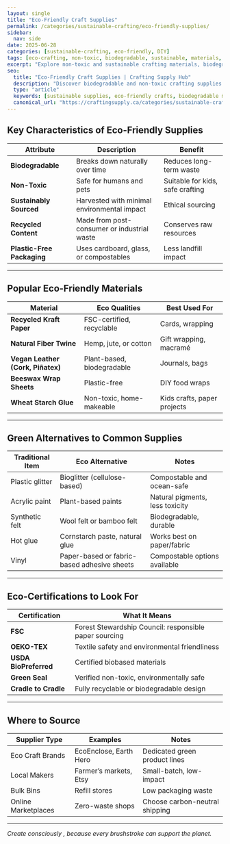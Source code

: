 ```yaml
---
layout: single
title: "Eco-Friendly Craft Supplies"
permalink: /categories/sustainable-crafting/eco-friendly-supplies/
sidebar:
  nav: side
date: 2025-06-28
categories: [sustainable-crafting, eco-friendly, DIY]
tags: [eco-crafting, non-toxic, biodegradable, sustainable, materials, supplies]
excerpt: "Explore non-toxic and sustainable crafting materials, biodegradable alternatives, and how to source eco-conscious supplies for greener creativity."
seo:
  title: "Eco-Friendly Craft Supplies | Crafting Supply Hub"
  description: "Discover biodegradable and non-toxic crafting supplies for a cleaner, greener creative process."
  type: "article"
  keywords: [sustainable supplies, eco-friendly crafts, biodegradable materials, non-toxic glue]
  canonical_url: "https://craftingsupply.ca/categories/sustainable-crafting/eco-friendly-supplies/"
---
```

## Key Characteristics of Eco-Friendly Supplies

| Attribute | Description | Benefit |
|----------|-------------|---------|
| **Biodegradable** | Breaks down naturally over time | Reduces long-term waste |
| **Non-Toxic** | Safe for humans and pets | Suitable for kids, safe crafting |
| **Sustainably Sourced** | Harvested with minimal environmental impact | Ethical sourcing |
| **Recycled Content** | Made from post-consumer or industrial waste | Conserves raw resources |
| **Plastic-Free Packaging** | Uses cardboard, glass, or compostables | Less landfill impact |

---

## Popular Eco-Friendly Materials

| Material | Eco Qualities | Best Used For |
|----------|---------------|----------------|
| **Recycled Kraft Paper** | FSC-certified, recyclable | Cards, wrapping |
| **Natural Fiber Twine** | Hemp, jute, or cotton | Gift wrapping, macramé |
| **Vegan Leather (Cork, Piñatex)** | Plant-based, biodegradable | Journals, bags |
| **Beeswax Wrap Sheets** | Plastic-free | DIY food wraps |
| **Wheat Starch Glue** | Non-toxic, home-makeable | Kids crafts, paper projects |

---

## Green Alternatives to Common Supplies

| Traditional Item | Eco Alternative | Notes |
|------------------|------------------|-------|
| Plastic glitter | Bioglitter (cellulose-based) | Compostable and ocean-safe |
| Acrylic paint | Plant-based paints | Natural pigments, less toxicity |
| Synthetic felt | Wool felt or bamboo felt | Biodegradable, durable |
| Hot glue | Cornstarch paste, natural glue | Works best on paper/fabric |
| Vinyl | Paper-based or fabric-based adhesive sheets | Compostable options available |

---

## Eco-Certifications to Look For

| Certification | What It Means |
|---------------|----------------|
| **FSC** | Forest Stewardship Council: responsible paper sourcing |
| **OEKO-TEX** | Textile safety and environmental friendliness |
| **USDA BioPreferred** | Certified biobased materials |
| **Green Seal** | Verified non-toxic, environmentally safe |
| **Cradle to Cradle** | Fully recyclable or biodegradable design |

---

## Where to Source

| Supplier Type | Examples | Notes |
|---------------|----------|-------|
| Eco Craft Brands | EcoEnclose, Earth Hero | Dedicated green product lines |
| Local Makers | Farmer’s markets, Etsy | Small-batch, low-impact |
| Bulk Bins | Refill stores | Low packaging waste |
| Online Marketplaces | Zero-waste shops | Choose carbon-neutral shipping |

---
*Create consciously ,  because every brushstroke can support the planet.*
